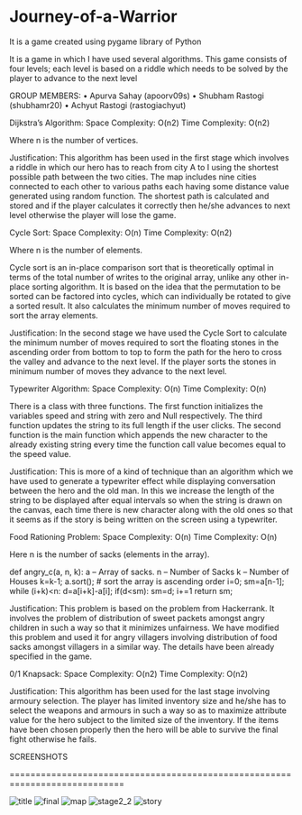 # Journey-of-a-Warrior

It is a game created using pygame library of Python

It is a game in which I have used several algorithms. This game consists of four levels; each level is based on a riddle which needs to be solved by the player to advance to the next level

GROUP MEMBERS:
•	Apurva Sahay (apoorv09s)
•	Shubham Rastogi (shubhamr20)
•	Achyut Rastogi (rastogiachyut)

Dijkstra’s Algorithm:
Space Complexity:  O(n2)
Time Complexity: O(n2)

Where n is the number of vertices.

Justification:
This algorithm has been used in the first stage which involves a riddle in which our hero has to reach from city A to I using the shortest possible path between the two cities. The map includes nine cities connected to each other to various paths each having some distance value generated using random function. The shortest path is calculated and stored and if the player calculates it correctly then he/she advances to next level otherwise the player will lose the game.

Cycle Sort:
Space Complexity:  O(n)
Time Complexity: O(n2)

Where n is the number of elements.

Cycle sort is an in-place comparison sort that is theoretically optimal in terms of the total number of writes to the original array, unlike any other in-place sorting algorithm. It is based on the idea that the permutation to be sorted can be factored into cycles, which can individually be rotated to give a sorted result. It also calculates the minimum number of moves required to sort the array elements.

Justification:
In the second stage we have used the Cycle Sort to calculate the minimum number of moves required to sort the floating stones in the ascending order from bottom to top to form the path for the hero to cross the valley and advance to the next level. If the player sorts the stones in minimum number of moves they advance to the next level.

Typewriter Algorithm:
Space Complexity:  O(n)
Time Complexity: O(n)

There is a class with three functions. The first function initializes the variables speed and string with zero and Null respectively. The third function updates the string to its full length if the user clicks. The second function is the main function  which appends the new character to the already existing string every time the function call value becomes equal to the speed value.

Justification:
This is more of a kind of technique than an algorithm which we have used to generate a typewriter effect while displaying conversation between the hero and the old man. In this we increase the length of the string to be displayed after equal intervals so when the string is drawn on the canvas, each time there is new character along with the old ones so that it seems as if the story is being written on the screen using a typewriter.

Food Rationing Problem:
Space Complexity: O(n)
Time Complexity: O(n)

Here n is the number of sacks (elements in the array).

def angry_c(a, n, k):
  a – Array of sacks.
  n – Number of Sacks
  k – Number of Houses
    k=k-1;
    a.sort(); # sort the array is ascending order
    i=0;
    sm=a[n-1];
    while (i+k)<n:
        d=a[i+k]-a[i];
        if(d<sm):
            sm=d;
        i+=1
    return sm;

Justification:
This problem is based on the problem from Hackerrank. It involves the problem of distribution of sweet packets amongst angry children in such a way so that it minimizes unfairness. We have modified this problem and used it for angry villagers involving distribution of food sacks amongst villagers in a similar way. The details have been already specified in the game.

0/1 Knapsack:
Space Complexity: O(n2)
Time Complexity: O(n2)

Justification:
This algorithm has been used  for the last stage involving armoury selection. The player has limited inventory size and he/she has to select the weapons and armours in such a way so as to maximize attribute value for the hero subject to the limited size of the inventory. If the items have been chosen properly then the hero will be able to survive the final fight otherwise he fails.


SCREENSHOTS

============================================================================

![title](https://cloud.githubusercontent.com/assets/11174059/9405029/efcbf2ca-4811-11e5-8b9c-50e5cadeb178.jpg)
![final](https://cloud.githubusercontent.com/assets/11174059/9405032/effe56de-4811-11e5-887d-9e3fe9b2ea21.jpg)
![map](https://cloud.githubusercontent.com/assets/11174059/9405031/effbe458-4811-11e5-9320-7177f75d7698.jpg)
![stage2_2](https://cloud.githubusercontent.com/assets/11174059/9405030/effb61ea-4811-11e5-98b5-17c2f1d845ff.jpg)
![story](https://cloud.githubusercontent.com/assets/11174059/9405033/f00ce492-4811-11e5-90d4-2127dcebc425.jpg)


